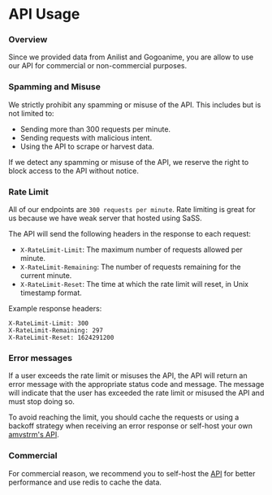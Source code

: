 # API Usage

### Overview

Since we provided data from Anilist and Gogoanime, you are allow to use our API for commercial or non-commercial purposes.

### Spamming and Misuse

We strictly prohibit any spamming or misuse of the API. This includes but is not limited to:

- Sending more than 300 requests per minute.
- Sending requests with malicious intent.
- Using the API to scrape or harvest data.

If we detect any spamming or misuse of the API, we reserve the right to block access to the API without notice.

### Rate Limit

All of our endpoints are `300 requests per minute`. Rate limiting is great for us because we have weak server that hosted using SaSS.

The API will send the following headers in the response to each request:

- `X-RateLimit-Limit`: The maximum number of requests allowed per minute.
- `X-RateLimit-Remaining`: The number of requests remaining for the current minute.
- `X-RateLimit-Reset`: The time at which the rate limit will reset, in Unix timestamp format.

Example response headers:

```header
X-RateLimit-Limit: 300
X-RateLimit-Remaining: 297
X-RateLimit-Reset: 1624291200
```

### Error messages

If a user exceeds the rate limit or misuses the API, the API will return an error message with the appropriate status code and message. The message will indicate that the user has exceeded the rate limit or misused the API and must stop doing so.

To avoid reaching the limit, you should cache the requests or using a backoff strategy when receiving an error response or self-host your own [amvstrm's API](/guide/backend).

### Commercial

For commercial reason, we recommend you to self-host the [API](/guide/backend) for better performance and use redis to cache the data.
